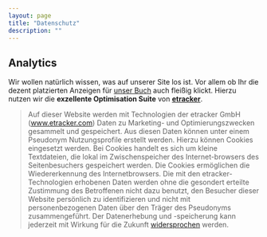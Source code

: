 ```yaml
---
layout: page
title: "Datenschutz"
description: ""
---
```


Analytics
---------

Wir wollen natürlich wissen, was auf unserer Site los ist.
Vor allem ob Ihr die dezent platzierten Anzeigen
für [unser Buch](/git-buch) auch fleißig klickt. 
Hierzu nutzen wir die **exzellente Optimisation Suite** von 
[**etracker**](http://www.etracker.de).

> Auf dieser Website werden mit Technologien der etracker GmbH 
> (<a href="http://www.etracker.com">www.etracker.com</a>) 
> Daten zu Marketing- und Optimierungszwecken gesammelt und gespeichert. 
> Aus diesen Daten können unter einem Pseudonym Nutzungsprofile erstellt werden. 
> Hierzu können Cookies eingesetzt werden. 
> Bei Cookies handelt es sich um kleine Textdateien, 
> die lokal im Zwischenspeicher des Internet-browsers des Seitenbesuchers 
> gespeichert werden. 
> Die Cookies ermöglichen die Wiedererkennung des Internetbrowsers. 
> Die mit den etracker-Technologien erhobenen Daten werden ohne die gesondert 
> erteilte Zustimmung des Betroffenen nicht dazu benutzt, 
> den Besucher dieser Website persönlich zu identifizieren und nicht mit 
> personenbezogenen Daten über den Träger des Pseudonyms zusammengeführt. 
> Der Datenerhebung und -speicherung kann jederzeit mit Wirkung für die Zukunft 
> <a target="_blank" href="https://www.etracker.de/privacy?et=t9bebx">widersprochen</a> 
> werden.
